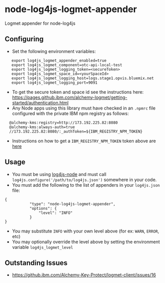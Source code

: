 # node-log4js-logmet-appender
Logmet appender for node-log4js

## Configuring
 * Set the following environment variables:

 ```
    export log4js_logmet_appender_enabled=true
    export log4js_logmet_component=otc-api-local-test
    export log4js_logmet_logging_token=<secureToken>
    export log4js_logmet_space_id=<yourSpaceId>
    export log4js_logmet_logging_host=logs.stage1.opvis.bluemix.net
    export log4js_logmet_logging_port=9091
```

 * To get the secure token and space id see the instructions here: https://pages.github.ibm.com/alchemy-logmet/getting-started/authentication.html
 * Any Node apps using this library must have checked in an `.npmrc` file configured
 with the private IBM npm registry as follows:

 ```
   @alchemy-kms:registry=http://173.192.225.82:8080
   @alchemy-kms:always-auth=true
   //173.192.225.82:8080/:_authToken=${IBM_REGISTRY_NPM_TOKEN}
 ```
 
  * Instructions on how to get a `IBM_REGISTRY_NPM_TOKEN` token above are [here](https://github.ibm.com/fed/npm#setting-up-for-private-npm-modules)

## Usage
 * You must be using [log4js-node](https://github.com/nomiddlename/log4js-node) and must call `log4js.configure('/path/to/log4js.json')`
somewhere in your code.
 * You must add the following to the list of appenders in your `log4js.json` file:

 ```
 {
            "type": "node-log4js-logmet-appender",
            "options": {
                "level": "INFO"
            }
}
 ```
 
  * You may substitute `INFO` with your own level above (for ex: `WARN`, `ERROR`, etc)
  * You may optionally override the level above by setting the environment variable `log4js_logmet_level`

## Outstanding Issues
 * https://github.ibm.com/Alchemy-Key-Protect/logmet-client/issues/16
